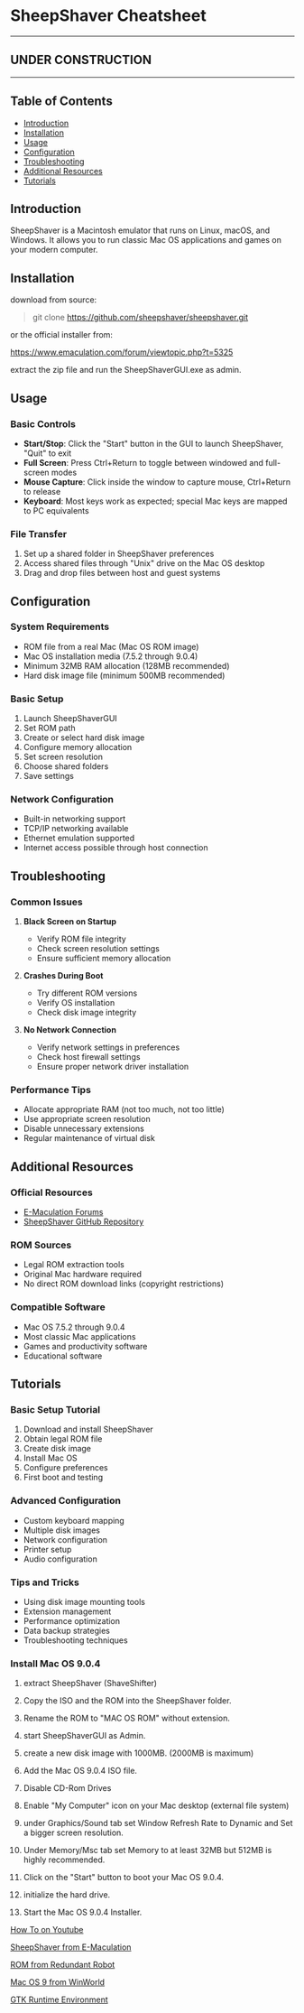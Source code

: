 # SheepShaver Cheatsheet

---

## **UNDER CONSTRUCTION**

---

## Table of Contents

- [Introduction](#introduction)
- [Installation](#installation)
- [Usage](#usage)
- [Configuration](#configuration)
- [Troubleshooting](#troubleshooting)
- [Additional Resources](#additional-resources)
- [Tutorials](#tutorials)

## Introduction

SheepShaver is a Macintosh emulator that runs on Linux, macOS, and Windows. It allows you to run classic Mac OS applications and games on your modern computer.

## Installation

download from source:

> git clone https://github.com/sheepshaver/sheepshaver.git

or the official installer from:

https://www.emaculation.com/forum/viewtopic.php?t=5325

extract the zip file and run the SheepShaverGUI.exe as admin.

## Usage

### Basic Controls

- **Start/Stop**: Click the "Start" button in the GUI to launch SheepShaver, "Quit" to exit
- **Full Screen**: Press Ctrl+Return to toggle between windowed and full-screen modes
- **Mouse Capture**: Click inside the window to capture mouse, Ctrl+Return to release
- **Keyboard**: Most keys work as expected; special Mac keys are mapped to PC equivalents

### File Transfer

1. Set up a shared folder in SheepShaver preferences
2. Access shared files through "Unix" drive on the Mac OS desktop
3. Drag and drop files between host and guest systems

## Configuration

### System Requirements

- ROM file from a real Mac (Mac OS ROM image)
- Mac OS installation media (7.5.2 through 9.0.4)
- Minimum 32MB RAM allocation (128MB recommended)
- Hard disk image file (minimum 500MB recommended)

### Basic Setup

1. Launch SheepShaverGUI
2. Set ROM path
3. Create or select hard disk image
4. Configure memory allocation
5. Set screen resolution
6. Choose shared folders
7. Save settings

### Network Configuration

- Built-in networking support
- TCP/IP networking available
- Ethernet emulation supported
- Internet access possible through host connection

## Troubleshooting

### Common Issues

1. **Black Screen on Startup**

   - Verify ROM file integrity
   - Check screen resolution settings
   - Ensure sufficient memory allocation

2. **Crashes During Boot**

   - Try different ROM versions
   - Verify OS installation
   - Check disk image integrity

3. **No Network Connection**
   - Verify network settings in preferences
   - Check host firewall settings
   - Ensure proper network driver installation

### Performance Tips

- Allocate appropriate RAM (not too much, not too little)
- Use appropriate screen resolution
- Disable unnecessary extensions
- Regular maintenance of virtual disk

## Additional Resources

### Official Resources

- [E-Maculation Forums](https://www.emaculation.com/forum/)
- [SheepShaver GitHub Repository](https://github.com/cebix/macemu)

### ROM Sources

- Legal ROM extraction tools
- Original Mac hardware required
- No direct ROM download links (copyright restrictions)

### Compatible Software

- Mac OS 7.5.2 through 9.0.4
- Most classic Mac applications
- Games and productivity software
- Educational software

## Tutorials

### Basic Setup Tutorial

1. Download and install SheepShaver
2. Obtain legal ROM file
3. Create disk image
4. Install Mac OS
5. Configure preferences
6. First boot and testing

### Advanced Configuration

- Custom keyboard mapping
- Multiple disk images
- Network configuration
- Printer setup
- Audio configuration

### Tips and Tricks

- Using disk image mounting tools
- Extension management
- Performance optimization
- Data backup strategies
- Troubleshooting techniques

### Install Mac OS 9.0.4

1. extract SheepShaver (ShaveShifter)

2. Copy the ISO and the ROM into the SheepShaver folder.

3. Rename the ROM to "MAC OS ROM" without extension.

4. start SheepShaverGUI as Admin.

5. create a new disk image with 1000MB. (2000MB is maximum)

6. Add the Mac OS 9.0.4 ISO file.

7. Disable CD-Rom Drives

8. Enable "My Computer" icon on your Mac desktop (external file system)

9. under Graphics/Sound tab set Window Refresh Rate to Dynamic and Set a bigger screen resolution.

10. Under Memory/Msc tab set Memory to at least 32MB but 512MB is highly recommended.

11. Click on the "Start" button to boot your Mac OS 9.0.4.

12. initialize the hard drive.

13. Start the Mac OS 9.0.4 Installer.

[How To on Youtube](https://www.youtube.com/watch?v=TY3pjSGg1y4&t=3s)

[SheepShaver from E-Maculation](https://www.emaculation.com/forum/viewtopic.php?t=5325)

[ROM from Redundant Robot](https://www.redundantrobot.com/)

[Mac OS 9 from WinWorld](https://winworldpc.com/product/mac-os-9/90)

[GTK Runtime Environment](https://sourceforge.net/projects/gtk-win/files/GTK+%20Runtime%20Environment/GTK+%202.24/)
